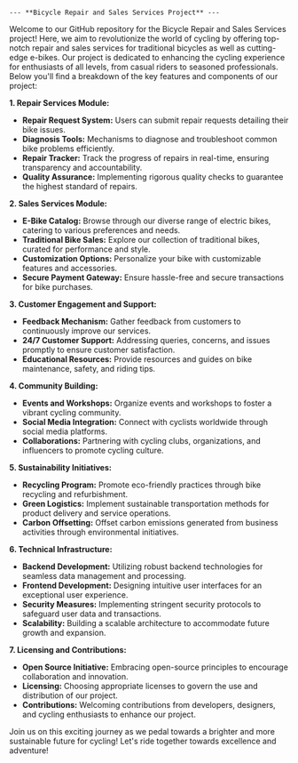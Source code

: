                                                                                       --- **Bicycle Repair and Sales Services Project** ---

Welcome to our GitHub repository for the Bicycle Repair and Sales Services project! Here, we aim to revolutionize the world of cycling by offering top-notch repair and sales services for traditional bicycles as well as cutting-edge e-bikes.
Our project is dedicated to enhancing the cycling experience for enthusiasts of all levels, from casual riders to seasoned professionals. 
Below you'll find a breakdown of the key features and components of our project:

**1. Repair Services Module:**
   - **Repair Request System:** Users can submit repair requests detailing their bike issues.
   - **Diagnosis Tools:** Mechanisms to diagnose and troubleshoot common bike problems efficiently.
   - **Repair Tracker:** Track the progress of repairs in real-time, ensuring transparency and accountability.
   - **Quality Assurance:** Implementing rigorous quality checks to guarantee the highest standard of repairs.

**2. Sales Services Module:**
   - **E-Bike Catalog:** Browse through our diverse range of electric bikes, catering to various preferences and needs.
   - **Traditional Bike Sales:** Explore our collection of traditional bikes, curated for performance and style.
   - **Customization Options:** Personalize your bike with customizable features and accessories.
   - **Secure Payment Gateway:** Ensure hassle-free and secure transactions for bike purchases.

**3. Customer Engagement and Support:**
   - **Feedback Mechanism:** Gather feedback from customers to continuously improve our services.
   - **24/7 Customer Support:** Addressing queries, concerns, and issues promptly to ensure customer satisfaction.
   - **Educational Resources:** Provide resources and guides on bike maintenance, safety, and riding tips.

**4. Community Building:**
   - **Events and Workshops:** Organize events and workshops to foster a vibrant cycling community.
   - **Social Media Integration:** Connect with cyclists worldwide through social media platforms.
   - **Collaborations:** Partnering with cycling clubs, organizations, and influencers to promote cycling culture.

**5. Sustainability Initiatives:**
   - **Recycling Program:** Promote eco-friendly practices through bike recycling and refurbishment.
   - **Green Logistics:** Implement sustainable transportation methods for product delivery and service operations.
   - **Carbon Offsetting:** Offset carbon emissions generated from business activities through environmental initiatives.

**6. Technical Infrastructure:**
   - **Backend Development:** Utilizing robust backend technologies for seamless data management and processing.
   - **Frontend Development:** Designing intuitive user interfaces for an exceptional user experience.
   - **Security Measures:** Implementing stringent security protocols to safeguard user data and transactions.
   - **Scalability:** Building a scalable architecture to accommodate future growth and expansion.

**7. Licensing and Contributions:**
   - **Open Source Initiative:** Embracing open-source principles to encourage collaboration and innovation.
   - **Licensing:** Choosing appropriate licenses to govern the use and distribution of our project.
   - **Contributions:** Welcoming contributions from developers, designers, and cycling enthusiasts to enhance our project.

Join us on this exciting journey as we pedal towards a brighter and more sustainable future for cycling! Let's ride together towards excellence and adventure!
